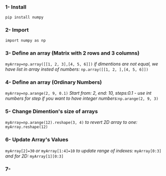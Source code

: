 ### 1- Install 
`pip install numpy`

### 2- Import
`import numpy as np`

### 3- Define an array (Matrix with 2 rows and 3 columns)
`myArray=np.array([[1, 2, 3],[4, 5, 6]])` *if dimentions are not equal, we have list in array insted of numbers:* `np.array([[1, 2, ],[4, 5, 6]])`

### 4- Define an array (Ordinary Numbers)
`myArray=np.arange(2, 9, 0.1)` *Start from: 2, end: 10, steps:0.1 - use int numbers for step if you want to have integer numbers:*`np.arange(2, 9, 3)`

### 5- Change Dimention's size of arrays
`myArray=np.arange(12).reshape(3, 4)` *to revert 2D array to one:* `myArray.reshape(12)`

### 6- Update Array's Values
`myArray[2]=30` *or* `myArray[1:4]=10` *to update range of indexes:* `myArray[0:3]` *and for 2D:* `myArray[1][0:3]`

### 7- 
